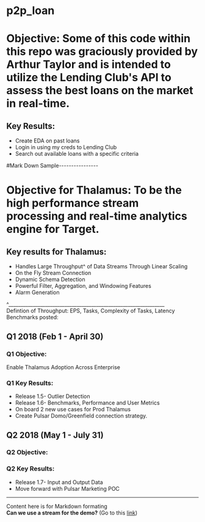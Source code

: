 # p2p_loan
# Objective: Some of this code within this repo was graciously provided by Arthur Taylor and is intended to utilize the Lending Club's API to assess the best loans on the market in real-time.
## Key Results:
 * Create EDA on past loans
  * Login in using my creds to Lending Club
  * Search out available loans with a specific criteria 


#Mark Down Sample----------------
# Objective for Thalamus: To be the high performance stream processing and real-time analytics engine for Target.
## Key results for Thalamus: 
 * Handles Large Throughput^ of Data Streams Through Linear Scaling 
 * On the Fly Stream Connection
 * Dynamic Schema Detection
 * Powerful Filter, Aggregation, and Windowing Features
 * Alarm Generation 
 
 ^________________________________________________________________   
 Defintion of Throughput: EPS, Tasks, Complexity of Tasks, Latency  
 Benchmarks posted: 

## Q1 2018 (Feb 1 - April 30)
### Q1 Objective:  
Enable Thalamus Adoption Across Enterprise 
### Q1 Key Results: 
  * Release 1.5- Outlier Detection
  * Release 1.6- Benchmarks, Performance and User Metrics
  * On board 2 new use cases for Prod Thalamus
  * Create Pulsar Domo/Greenfield connection strategy.  

## Q2 2018 (May 1 - July 31)
### Q2 Objective:

### Q2 Key Results:
* Release 1.7- Input and Output Data
* Move forward with Pulsar Marketing POC

________________________________
Content here is for Markdown formating  
**Can we use a stream for the demo?**
(Go to this [link](https://pages.git.target.com/TargetHPC/thalamus_docs/#/))
